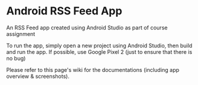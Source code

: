 # Android RSS Feed App

An RSS Feed app created using Android Studio as part of course assignment

To run the app, simply open a new project using Android Studio, then build and run the app. If possible, use Google Pixel 2 (just to ensure that there is no bug)

Please refer to this page's wiki for the documentations (including app overview & screenshots).
